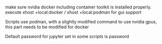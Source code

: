 make sure nvidia docker including container toolkit is installed properly.
execute xhost +local:docker / xhost +local:podman for gui support

Scripts use podman, with a slightly modified command to use nvidia gpus, this part needs to be modified for docker

Default password for jupyter set in some scripts is password
